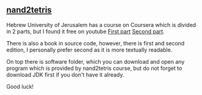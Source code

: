 ## <a href="https://www.nand2tetris.org/course">nand2tetris</a>

Hebrew University of Jerusalem has a course on Coursera which is divided in
2 parts, but I found it free on youtube <a href="https://www.youtube.com/playlist?list=PLrDd_kMiAuNmSb-CKWQqq9oBFN_KNMTaI">First part</a> <a href="https://www.youtube.com/playlist?list=PLrDd_kMiAuNmllp9vuPqCuttC1XL9VyVh">Second part</a>.</br>

There is also a book in source code, however, there is first and second edition, I personally prefer second as it is more textually readable.</br>

On top there is software folder, which you can download and open any program which is provided by nand2tetris course,
but do not forget to download JDK first if you don't have it already.</br>

Good luck!